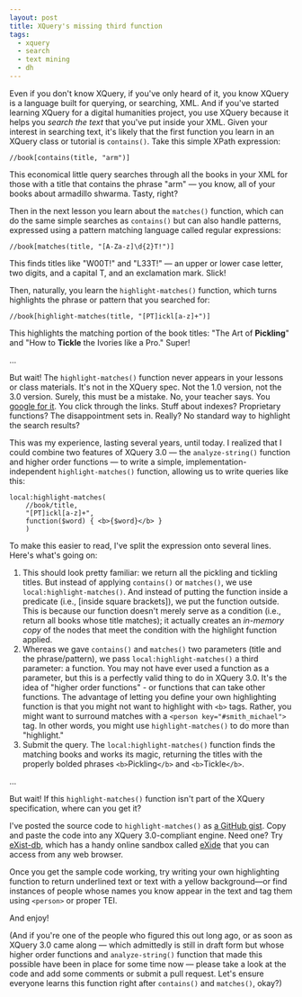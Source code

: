 ```yaml
---
layout: post
title: XQuery's missing third function
tags:
  - xquery
  - search
  - text mining
  - dh
---
```

Even if you don't know XQuery, if you've only heard of it, you know XQuery is a language built for querying, or searching, XML. And if you've started learning XQuery for a digital humanities project, you use XQuery because it helps you _search the text_ that you've put inside your XML. Given your interest in searching text, it's likely that the first function you learn in an XQuery class or tutorial is `contains()`. Take this simple XPath expression:

```xquery
//book[contains(title, "arm")]
```

This economical little query searches through all the books in your XML for those with a title that contains the phrase "arm" — you know, all of your books about armadillo shwarma. Tasty, right?

Then in the next lesson you learn about the `matches()` function, which can do the same simple searches as `contains()` but can also handle patterns, expressed using a pattern matching language called regular expressions:

```xquery
//book[matches(title, "[A-Za-z]\d{2}T!")]
```

This finds titles like "W00T!" and "L33T!" — an upper or lower case letter, two digits, and a capital T, and an exclamation mark. Slick!

Then, naturally, you learn the `highlight-matches()` function, which turns highlights the phrase or pattern that you searched for:

```xquery
//book[highlight-matches(title, "[PT]ickl[a-z]+")]
```

This highlights the matching portion of the book titles: "The Art of **Pickling**" and "How to **Tickle** the Ivories like a Pro." Super!

…

But wait! The `highlight-matches()` function never appears in your lessons or class materials. It's not in the XQuery spec. Not the 1.0 version, not the 3.0 version. Surely, this must be a mistake. No, your teacher says. You [google for it](http://lmgtfy.com/?q=xquery+highlight+search+results). You click through the links. Stuff about indexes? Proprietary functions? The disappointment sets in. Really? No standard way to highlight the search results?

This was my experience, lasting several years, until today. I realized that I could combine two features of XQuery 3.0 — the `analyze-string()` function and higher order functions — to write a simple, implementation-independent `highlight-matches()` function, allowing us to write queries like this:

```xquery
local:highlight-matches(
    //book/title,
    "[PT]ickl[a-z]+",
    function($word) { <b>{$word}</b> }
    )
```

To make this easier to read, I've split the expression onto several lines. Here's what's going on:

1. This should look pretty familiar: we return all the pickling and tickling titles. But instead of applying `contains()` or `matches()`, we use `local:highlight-matches()`. And instead of putting the function inside a predicate (i.e., \[inside square brackets\]), we put the function outside. This is because our function doesn't merely serve as a condition (i.e., return all books whose title matches); it actually creates an _in-memory copy_ of the nodes that meet the condition with the highlight function applied.
2. Whereas we gave `contains()` and `matches()` two parameters (title and the phrase/pattern), we pass `local:highlight-matches()` a third parameter: a function. You may not have ever used a function as a parameter, but this is a perfectly valid thing to do in XQuery 3.0. It's the idea of "higher order functions" - or functions that can take other functions. The advantage of letting you define your own highlighting function is that you might not want to highlight with `<b>` tags. Rather, you might want to surround matches with a `<person key="#smith_michael">` tag. In other words, you might use `highlight-matches()` to do more than "highlight."
3. Submit the query. The `local:highlight-matches()` function finds the matching books and works its magic, returning the titles with the properly bolded phrases `<b>`Pickling`</b>` and `<b>`Tickle`</b>`.

…

But wait! If this `highlight-matches()` function isn't part of the XQuery specification, where can you get it?

I've posted the source code to `highlight-matches()` as [a GitHub gist](https://gist.github.com/joewiz/5937897). Copy and paste the code into any XQuery 3.0-compliant engine. Need one? Try [eXist-db](http://exist-db.org/), which has a handy online sandbox called [eXide](http://exist-db.org/exist/apps/eXide/index.html) that you can access from any web browser.

Once you get the sample code working, try writing your own highlighting function to return underlined text or text with a yellow background—or find instances of people whose names you know appear in the text and tag them using `<person>` or proper TEI.

And enjoy!

(And if you're one of the people who figured this out long ago, or as soon as XQuery 3.0 came along — which admittedly is still in draft form but whose higher order functions and `analyze-string()` function that made this possible have been in place for some time now — please take a look at the code and add some comments or submit a pull request. Let's ensure everyone learns this function right after `contains()` and `matches()`, okay?)